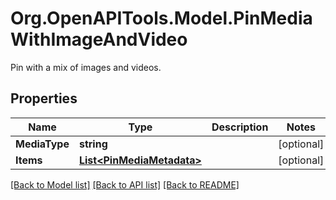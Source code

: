 # Org.OpenAPITools.Model.PinMediaWithImageAndVideo
Pin with a mix of images and videos.

## Properties

Name | Type | Description | Notes
------------ | ------------- | ------------- | -------------
**MediaType** | **string** |  | [optional] 
**Items** | [**List&lt;PinMediaMetadata&gt;**](PinMediaMetadata.md) |  | [optional] 

[[Back to Model list]](../README.md#documentation-for-models) [[Back to API list]](../README.md#documentation-for-api-endpoints) [[Back to README]](../README.md)

